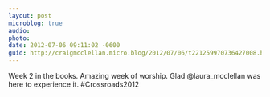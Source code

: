 ```yaml
---
layout: post
microblog: true
audio: 
photo: 
date: 2012-07-06 09:11:02 -0600
guid: http://craigmcclellan.micro.blog/2012/07/06/t221259970736427008.html
---
```

Week 2 in the books. Amazing week of worship. Glad @laura_mcclellan was here to experience it. #Crossroads2012
